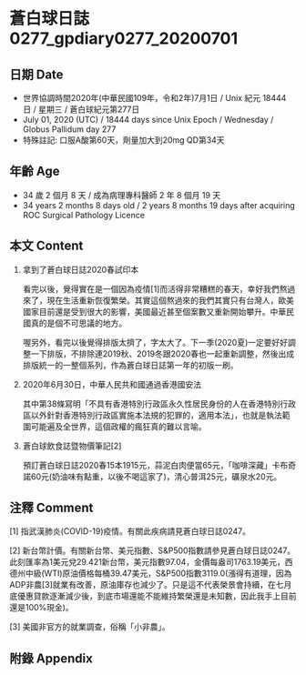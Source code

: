 [_metadata_:encoding]: - "utf-8"
[_metadata_:language]: - "zh-Hant-TW"
[_metadata_:fileformat]: - "markdown"
[_metadata_:MIME_type]: - "text/plain"
[_metadata_:markdown_version]: - "commonmark version 0.29"
[_metadata_:markdown_spec]: - "https://spec.commonmark.org/0.29/"

# 蒼白球日誌0277_gpdiary0277_20200701 #

## 日期 Date ##

* 世界協調時間2020年(中華民國109年，令和2年)7月1日 / Unix 紀元 18444 日 / 星期三 / 蒼白球紀元第277日
* July 01, 2020 (UTC) / 18444 days since Unix Epoch / Wednesday / Globus Pallidum day 277
* 特殊註記: 口服A酸第60天，劑量加大到20mg QD第34天

## 年齡 Age ##

* 34 歲 2 個月 8 天 / 成為病理專科醫師 2 年 8 個月 19 天
* 34 years 2 months 8 days old / 2 years 8 months 19 days after acquiring ROC Surgical Pathology Licence

## 本文 Content ##

1. 拿到了蒼白球日誌2020春試印本

    看完以後，覺得實在是一個因為疫情[1]而活得非常糟糕的春天，幸好我們熬過來了，現在生活重新恢復繁榮。其實這個熬過來的我們其實只有台灣人，歐美國家目前還是受到很大的影響，美國最近甚至個案數又重新開始攀升。中華民國真的是個不可思議的地方。

    喔另外，看完以後覺得排版太擠了，字太大了。下一季(2020夏)一定要好好調整一下排版，不排除連2019秋、2019冬跟2020春也一起重新調整，然後出成排版統一的一整個系列，作為蒼白球日誌第一年的初版一刷。

2. 2020年6月30日，中華人民共和國通過香港國安法

    其中第38條寫明「不具有香港特別行政區永久性居民身份的人在香港特別行政區以外針對香港特別行政區實施本法規的犯罪的，適用本法」，也就是執法範圍可能遍及全世界，這個政權的瘋狂真的難以言喻。

3. 蒼白球飲食誌暨物價筆記[2]

    預訂蒼白球日誌2020春15本1915元，蒜泥白肉便當65元，「咖啡深藏」卡布奇諾60元(奶油味有點重，以後不喝這家了)，清心普洱25元，礦泉水20元。

## 注釋 Comment ##

[1] 指武漢肺炎(COVID-19)疫情。有關此疾病請見蒼白球日誌0247。

[2] 新台幣計價。有關新台幣、美元指數、S&P500指數請參見蒼白球日誌0247。此刻匯率為1美元兌29.421新台幣，美元指數97.04，金價每盎司1763.19美元，西德州中級(WTI)原油價格每桶39.47美元，S&P500指數3119.0(漲得有道理，因為ADP非農[3]就業有改善，原油庫存也減少了。只是這不代表榮景會持續，在七月底優惠貸款逐漸減少後，到底市場還能不能維持繁榮還是未知數，因此我手上目前還是100%現金)。

[3] 美國非官方的就業調查，俗稱「小非農」。

## 附錄 Appendix ##

